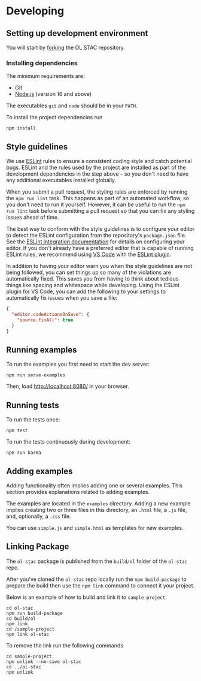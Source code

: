 # Developing

## Setting up development environment

You will start by [forking](https://github.com/moregeo-it/ol-stac/fork) the OL STAC repository.

### Installing dependencies

The minimum requirements are:

* Git
* [Node.js](https://nodejs.org/) (version 16 and above)

The executables `git` and `node` should be in your `PATH`.

To install the project dependencies run

```shell
npm install
```


## Style guidelines

We use [ESLint](https://eslint.org/) rules to ensure a consistent coding style and catch potential bugs.  ESLint and the rules used by the project are installed as part of the development dependencies in the step above – so you don't need to have any additional executables installed globally.

When you submit a pull request, the styling rules are enforced by running the `npm run lint` task.  This happens as part of an automated workflow, so you don't need to run it yourself.  However, it can be useful to run the `npm run lint` task before submitting a pull request so that you can fix any styling issues ahead of time.

The best way to conform with the style guidelines is to configure your editor to detect the ESLint configuration from the repository's `package.json` file.  See the [ESLint integration documentation](https://eslint.org/docs/latest/use/integrations) for details on configuring your editor.  If you don't already have a preferred editor that is capable of running ESLint rules, we recommend using [VS Code](https://code.visualstudio.com/) with the [ESLint plugin](https://marketplace.visualstudio.com/items?itemName=dbaeumer.vscode-eslint).

In addition to having your editor warn you when the style guidelines are not being followed, you can set things up so many of the violations are automatically fixed.  This saves you from having to think about tedious things like spacing and whitespace while developing.  Using the ESLint plugin for VS Code, you can add the following to your settings to automatically fix issues when you save a file:

```json
{
  "editor.codeActionsOnSave": {
    "source.fixAll": true
  }
}
```


## Running examples

To run the examples you first need to start the dev server:

```shell
npm run serve-examples
```

Then, load <http://localhost:8080/> in your browser.


## Running tests

To run the tests once:

```shell
npm test
```

To run the tests continuously during development:

```shell
npm run karma
```


## Adding examples

Adding functionality often implies adding one or several examples. This
section provides explanations related to adding examples.

The examples are located in the `examples` directory. Adding a new example
implies creating two or three files in this directory, an `.html` file, a `.js`
file, and, optionally, a `.css` file.

You can use `simple.js` and `simple.html` as templates for new examples.


## Linking Package

The `ol-stac` package is published from the `build/ol` folder of the `ol-stac` repo.

After you've cloned the `ol-stac` repo locally run the `npm build-package` to prepare the build then use the `npm link` command to connect it your project.

Below is an example of how to build and link it to `sample-project`.

```shell
cd ol-stac
npm run build-package
cd build/ol
npm link
cd /sample-project
npm link ol-stac
```

To remove the link run the following commands

```shell
cd sample-project
npm unlink --no-save ol-stac
cd ../ol-stac
npm unlink
```
